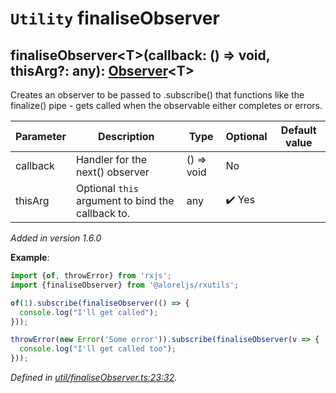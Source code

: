 # `Utility` finaliseObserver

## finaliseObserver\<T>(callback: () => void, thisArg?: any): [Observer](https://rxjs.dev/api/index/interface/Observer)\<T>

Creates an observer to be passed to .subscribe() that functions like the finalize() pipe - gets called when the
observable either completes or errors.

| **Parameter** | **Description** | **Type** | **Optional** | **Default value** |
|---------------|-----------------|----------|--------------|-------------------|
| callback | Handler for the next() observer | <span>() => void</span> | No |  |
| thisArg | Optional `this` argument to bind the callback to. | <span>any</span> | :heavy_check_mark: Yes |  |

*Added in version 1.6.0*

**Example**:
```typescript
import {of, throwError} from 'rxjs';
import {finaliseObserver} from '@aloreljs/rxutils';

of(1).subscribe(finaliseObserver(() => {
  console.log("I'll get called");
}));

throwError(new Error('Some error')).subscribe(finaliseObserver(v => {
  console.log("I'll get called too");
}));
```

*Defined in [util/finaliseObserver.ts:23:32](https://github.com/Alorel/rxutils/blob/e14ca99/projects/rxutils/util/finaliseObserver.ts#L23).*